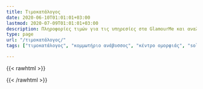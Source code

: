 ```yaml
---
title: Τιμοκατάλογος
date: 2020-06-10T01:01:01+03:00
lastmod: 2020-07-09T01:01:01+03:00
description: Πληροφορίες τιμών για τις υπηρεσίες στα GlamourMe και αναλυτικός τιμοκατάλογος.
type: page
url: "/τιμοκατάλογος/"
tags: ["τιμοκατάλογος", "κομμωτήριο ανάβυσσος", "κέντρο ομορφιάς", "solarium" ]

---
```


{{< rawhtml >}}

{{< /rawhtml >}}
